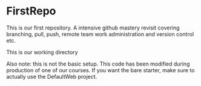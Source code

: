 # FirstRepo
This is our first repository. A intensive github mastery revisit covering branching, pull, push, remote team work administration and version control etc.

This is our working directory

Also note: this is not the basic setup. This code has been modified during production of one of our courses. If you want the bare starter, make sure to actually use the DefaultWeb project.
